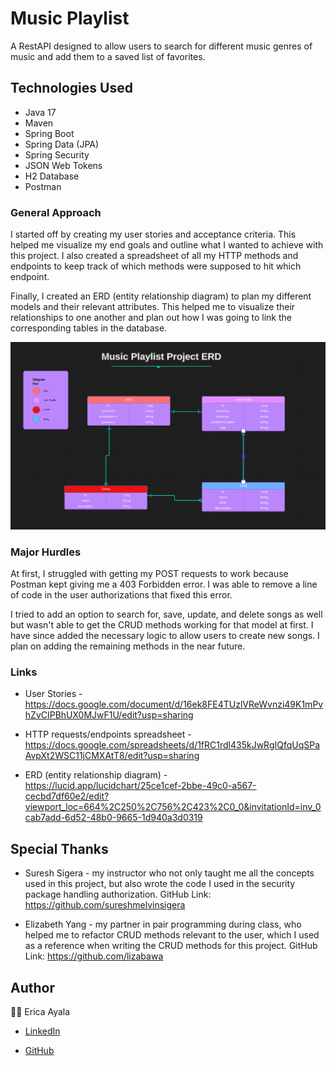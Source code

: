 # Music Playlist

A RestAPI designed to allow users to search for different music genres  of music and add them to a saved list of favorites.

## Technologies Used

* Java 17
* Maven
* Spring Boot
* Spring Data (JPA)
* Spring Security
* JSON Web Tokens
* H2 Database
* Postman



### General Approach

I started off by creating my user stories and acceptance criteria. This helped me visualize my end goals and outline what I wanted to achieve with this project. I also created a spreadsheet of all my HTTP methods and endpoints to keep track of which methods were supposed to hit which endpoint.

Finally, I created an ERD (entity relationship diagram) to plan my different models and their relevant attributes. This helped me to visualize their relationships to one another and plan out how I was going to link the corresponding tables in the database.


<img src="./images/PlaylistERD.png" alt="ERD">



### Major Hurdles

At first, I struggled with getting my POST requests to work because Postman kept giving me a 403 Forbidden error. I was able to remove a line of code in the user authorizations that fixed this error.

I tried to add an option to search for, save, update, and delete songs as well but wasn't able to get the CRUD methods working for that model at first. I have since added the necessary logic to allow users to create new songs. I plan on adding the remaining methods in the near future.



### Links
* User Stories - https://docs.google.com/document/d/16ek8FE4TUzlVReWvnzi49K1mPvhZvCIPBhUX0MJwF1U/edit?usp=sharing

* HTTP requests/endpoints spreadsheet - https://docs.google.com/spreadsheets/d/1fRC1rdl435kJwRgIQfqUqSPaAvpXt2WSC11jCMXAtT8/edit?usp=sharing

* ERD (entity relationship diagram) - https://lucid.app/lucidchart/25ce1cef-2bbe-49c0-a567-cecbd7df60e2/edit?viewport_loc=664%2C250%2C756%2C423%2C0_0&invitationId=inv_0cab7add-6d52-48b0-9665-1d940a3d0319



## Special Thanks

* Suresh Sigera - my instructor who not only taught me all the concepts used in this project, but also wrote the code I used in the security package handling authorization. GitHub Link: https://github.com/sureshmelvinsigera

* Elizabeth Yang - my partner in pair programming during class, who helped me to refactor CRUD methods relevant to the user, which I used as a reference when writing the CRUD methods for this project. GitHub Link: https://github.com/lizabawa


## Author

:woman_technologist: Erica Ayala

* [LinkedIn](https://www.linkedin.com/in/ayalavirtual)

* [GitHub](https://www.github.com/AyalaVirtual) 



